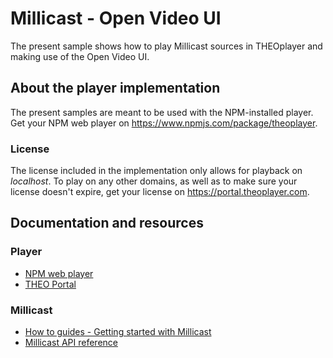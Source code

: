 # Millicast - Open Video UI
The present sample shows how to play Millicast sources in THEOplayer and making use of the Open Video UI.

## About the player implementation
The present samples are meant to be used with the NPM-installed player. Get your NPM web player on https://www.npmjs.com/package/theoplayer.

### License
The license included in the implementation only allows for playback on _localhost_.
To play on any other domains, as well as to make sure your license doesn't expire, get your license on  https://portal.theoplayer.com.

## Documentation and resources
### Player
* [NPM web player](https://www.npmjs.com/package/theoplayer)
* [THEO Portal](https://portal.theoplayer.com)

### Millicast
* [How to guides - Getting started with Millicast](https://www.theoplayer.com/docs/theoplayer/how-to-guides/web/millicast/getting-started/)
* [Millicast API reference](https://www.theoplayer.com/docs/theoplayer/v8/api-reference/web/interfaces/MillicastSource.html)
